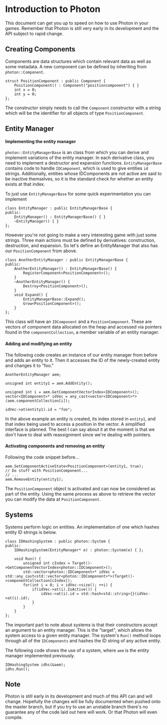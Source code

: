 # Introduction to Photon
This document can get you up to speed on how to use Photon in your games.
Remember that Photon is still very early in its development and the API subject
to rapid change.

## Creating Components
Components are data structures which contain relevant data as well as some
metadata. A new component can be defined by inheriting from `photon::Component`.

```
struct PositionComponent : public Component {
    PositionComponent() : Component("positioncomponent") { }
    int x = 0;
    int y = 0;
};
```

The constructor simply needs to call the `Component` constructor with a string
which will be the identifier for all objects of type `PositionComponent`.


## Entity Manager
#### Implementing the entity manager
`photon::EntityManagerBase` is an class from which you can derive and implement
variations of the entity manager. In each derivative class, you need to
implement a destructor and expansion functions. `EntityManagerBase` contains
code to handle `IDComponent`, which is used to give entities `id` strings.
Additionally, entities whose IDComponents are not active are said to be inactive
themselves, so it is the standard check for whether an entity exists at that
index.

To just use `EntityManagerBase` for some quick experimentation you can implement

```
class EntityManager : public EntityManagerBase {
public:
    EntityManager() : EntityManagerBase() { }
    ~EntityManager() { }
};
```

However you're not going to make a very interesting game with just some strings.
Three main actions must be defined by derivatives: construction, destruction, 
and expansion. So let's define an EntityManager that also has our 
`PositionComponent` from above.

```
class AnotherEntityManager : public EntityManagerBase {
public:
    AnotherEntityManager() : EntityManagerBase() {
        RegisterComponent<PositionComponent>();
    }
    ~AnotherEntityManager() {
        Destroy<PositionComponent>();
    }
    void Expand() {
        EntityManagerBase::Expand();
        Grow<PositionComponent>();
    }
};
```

This class will have an `IDComponent` and a `PositionComponent`. These are
vectors of component data allocated on the heap and accessed via pointers found
in the `componentCollection`, a member variable of an entity manager.


#### Adding and modifying an entity
The following code creates an instance of our entity manager from before and 
adds an entity to it. Then it accesses the ID of the newly-created entity and
changes it to "foo."

```
AnotherEntityManager aem;

unsigned int entity1 = aem.AddEntity();

unsigned int i = aem.GetComponentVectorIndex<IDComponent>();
vector<IDComponent>* idVec = any_cast<vector<IDComponent>*>(aem.componentCollection[i]);

idVec->at(entity1).id = "foo";
```

In the above example an entity is created, its index stored in `entity1`, and
that index being used to access a position in the vector. A simplified interface
is planned. The best I can say about it at the moment is that we don't have to
deal with reassignment since we're dealing with pointers.


#### Activating components and removing an entity
Following the code snippet before...

```
aem.SetComponentActiveState<PositionComponent>(entity1, true);
// Do stuff with PositionComponent...
// ...
aem.RemoveEntity(entity1);
``` 

The `PositionComponent` object is activated and can now be considered as part of
the entity. Using the same process as above to retrieve the vector you can
modify the data at `PositionComponent`.


## Systems
Systems perform logic on entities. An implementation of one which hashes entity
ID strings is below.

```
class IDHashingSystem : public photon::System {
public:
	IDHashingSystem(EntityManager* e) : photon::System(e) { };

	void Run() {
		unsigned int cIndex = Target()->GetComponentVectorIndex<photon::IDComponent>();
		std::vector<photon::IDComponent>* idVec = std::any_cast<std::vector<photon::IDComponent>*>(Target()->componentCollection[cIndex]);
		for(int i = 0; i < idVec->size(); ++i) {
			if(idVec->at(i).IsActive()) {
				idVec->at(i).id = std::hash<std::string>{}(idVec->at(i).id);
			}
		}
	}
};
```

The important part to note about systems is that their constructors accept an
argument to an entity manager. This is the "target", which allows the system
access to a given entity manager. The system's `Run()` method loops through all
of the `IDComponents` and hashes the ID string of any active entity.

The following code shows the use of a system, where `aem` is the entity manager
implemented previously.

```
IDHashingSystem idhs(&aem);
idhs.Run();
```

## Note
Photon is still early in its development and much of this API can and will 
change. Hopefully the changes will be fully documented when pushed onto the
master branch, but if you try to use an unstable branch there's no guarantee
any of the code laid out here will work. Or that Photon will even compile.